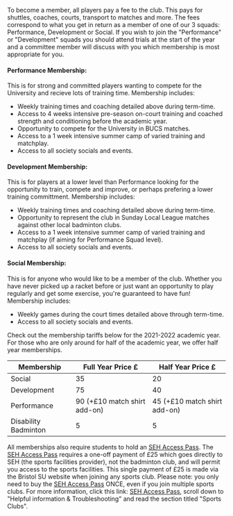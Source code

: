To become a member, all players pay a fee to the club. This pays for shuttles, coaches, courts, transport to matches and more. The fees correspond to what you get in return as a member of one of our 3 squads: Performance, Development or Social. If you wish to join the "Performance" or "Development" squads you should attend trials at the start of the year and a committee member will discuss with you which membership is most appropriate for you.

#### Performance Membership:
This is for strong and committed players wanting to compete for the University and recieve lots of training time. Membership includes:
- Weekly training times and coaching detailed above during term-time.
- Access to 4 weeks intensive pre-season on-court training and coached strength and conditioning before the academic year.
- Opportunity to compete for the University in BUCS matches.
- Access to a 1 week intensive summer camp of varied training and matchplay.
- Access to all society socials and events.

#### Development Membership:
This is for players at a lower level than Performance looking for the opportunity to train, compete and improve, or perhaps prefering a lower training committment. Membership includes:
- Weekly training times and coaching detailed above during term-time.
- Opportunity to represent the club in Sunday Local League matches against other local badminton clubs.
- Access to a 1 week intensive summer camp of varied training and matchplay (if aiming for Performance Squad level).
- Access to all society socials and events.

#### Social Membership:
This is for anyone who would like to be a member of the club. Whether you have never picked up a racket before or just want an opportunity to play regularly and get some exercise, you're guaranteed to have fun! Membership includes:
- Weekly games during the court times detailed above through term-time. 
- Access to all society socials and events.

Check out the membership tariffs below for the 2021-2022 academic year. For those who are only around for half of the academic year, we offer half year memberships. 

Membership | Full Year Price £ | Half Year Price £ | 
--- | --- | ---
Social | 35 | 20
Development | 75 | 40
Performance | 90 (+£10 match shirt add-on) | 45 (+£10 match shirt add-on)
Disability Badminton | 5 | 5

All memberships also require students to hold an [SEH Access Pass](http://www.bristol.ac.uk/sport/memberships/student/). The [SEH Access Pass](http://www.bristol.ac.uk/sport/memberships/student/) requires a one-off payment of £25 which goes directly to SEH (the sports facilities provider), not the badminton club, and will permit you access to the sports facilities. This single payment of £25 is made via the Bristol SU website when joining any sports club. Please note: you only need to buy the [SEH Access Pass](http://www.bristol.ac.uk/sport/memberships/student/) ONCE, even if you join multiple sports clubs. For more information, click this link: [SEH Access Pass](http://www.bristol.ac.uk/sport/memberships/student/), scroll down to "Helpful information & Troubleshooting" and read the section titled "Sports Clubs".
